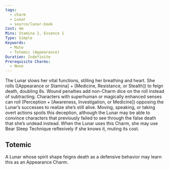 ```yaml
---
tags:
  - charm
  - Lunar
  - source/lunar-book
Cost: 4m
Mins: Stamina 2, Essence 1
Type: Simple
Keywords:
  - Mute
  - Totemic (Appearance)
Duration: Indefinite
Prerequisite Charms:
  - None
---
```

The Lunar slows her vital functions, stilling her breathing and heart. She rolls ([Appearance or Stamina] + [Medicine, Resistance, or Stealth]) to feign death, doubling 8s. Wound penalties add non-Charm dice on the roll instead of subtracting. Characters with superhuman or magically enhanced senses can roll (Perception + [Awareness, Investigation, or Medicine]) opposing the Lunar’s successes to realize she’s still alive. Moving, speaking, or taking overt actions spoils this deception, although the Lunar may be able to convince characters that previously failed to see through the false death that she’s undead instead. When the Lunar uses this Charm, she may use Bear Sleep Technique reflexively if she knows it, muting its cost. 
## Totemic 

A Lunar whose spirit shape feigns death as a defensive behavior may learn this as an Appearance Charm.